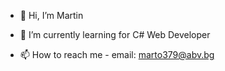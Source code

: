 - 👋 Hi, I’m Martin

- 🌱 I’m currently learning for 
C# Web Developer

- 📫 How to reach me - email: marto379@abv.bg

<!---
marto379/marto379 is a ✨ special ✨ repository because its `README.md` (this file) appears on your GitHub profile.
You can click the Preview link to take a look at your changes.
--->
